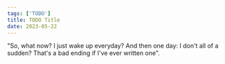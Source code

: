 ```yaml
---
tags: ['TODO']
title: TODO Title
date: 2023-05-22
---
```


"So, what now? I just wake up everyday?
And then one day: I don't all of a sudden?
That's a bad ending if I've ever written one".

